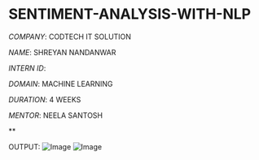 # SENTIMENT-ANALYSIS-WITH-NLP

*COMPANY*: CODTECH IT SOLUTION

*NAME*: SHREYAN NANDANWAR

*INTERN ID*: 

*DOMAIN*: MACHINE LEARNING

*DURATION*: 4 WEEKS

*MENTOR*: NEELA SANTOSH

**


OUTPUT:
![Image](https://github.com/user-attachments/assets/296ef13f-2dbc-4b65-8a40-170602198405)
![Image](https://github.com/user-attachments/assets/e0c7689e-4037-47fc-8675-56fb26e049e1)
